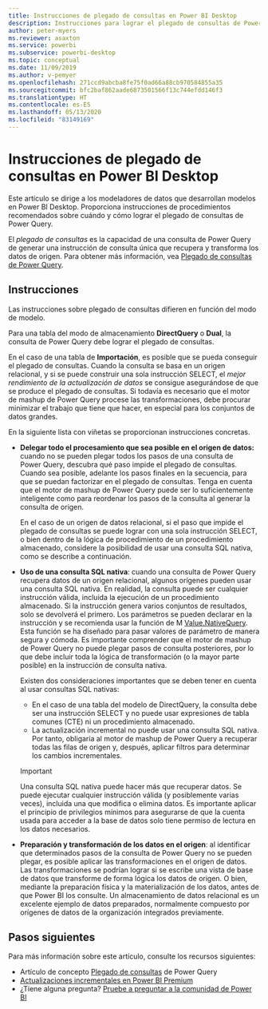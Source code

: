 ```yaml
---
title: Instrucciones de plegado de consultas en Power BI Desktop
description: Instrucciones para lograr el plegado de consultas de Power Query en Power BI Desktop.
author: peter-myers
ms.reviewer: asaxton
ms.service: powerbi
ms.subservice: powerbi-desktop
ms.topic: conceptual
ms.date: 11/09/2019
ms.author: v-pemyer
ms.openlocfilehash: 271ccd9abcba8fe75f0ad66a88cb970584855a35
ms.sourcegitcommit: bfc2baf862aade6873501566f13c744efdd146f3
ms.translationtype: HT
ms.contentlocale: es-ES
ms.lasthandoff: 05/13/2020
ms.locfileid: "83149169"
---
```

# <a name="query-folding-guidance-in-power-bi-desktop"></a>Instrucciones de plegado de consultas en Power BI Desktop

Este artículo se dirige a los modeladores de datos que desarrollan modelos en Power BI Desktop. Proporciona instrucciones de procedimientos recomendados sobre cuándo y cómo lograr el plegado de consultas de Power Query.

El _plegado de consultas_ es la capacidad de una consulta de Power Query de generar una instrucción de consulta única que recupera y transforma los datos de origen. Para obtener más información, vea [Plegado de consultas de Power Query](/power-query/power-query-folding).

## <a name="guidance"></a>Instrucciones

Las instrucciones sobre plegado de consultas difieren en función del modo de modelo.

Para una tabla del modo de almacenamiento **DirectQuery** o **Dual**, la consulta de Power Query debe lograr el plegado de consultas.

En el caso de una tabla de **Importación**, es posible que se pueda conseguir el plegado de consultas. Cuando la consulta se basa en un origen relacional, y si se puede construir una sola instrucción SELECT, el _mejor rendimiento de la actualización de datos_ se consigue asegurándose de que se produce el plegado de consultas. Si todavía es necesario que el motor de mashup de Power Query procese las transformaciones, debe procurar minimizar el trabajo que tiene que hacer, en especial para los conjuntos de datos grandes.

En la siguiente lista con viñetas se proporcionan instrucciones concretas.

- **Delegar todo el procesamiento que sea posible en el origen de datos:** cuando no se pueden plegar todos los pasos de una consulta de Power Query, descubra qué paso impide el plegado de consultas. Cuando sea posible, adelante los pasos finales en la secuencia, para que se puedan factorizar en el plegado de consultas. Tenga en cuenta que el motor de mashup de Power Query puede ser lo suficientemente inteligente como para reordenar los pasos de la consulta al generar la consulta de origen.

    En el caso de un origen de datos relacional, si el paso que impide el plegado de consultas se puede lograr con una sola instrucción SELECT, o bien dentro de la lógica de procedimiento de un procedimiento almacenado, considere la posibilidad de usar una consulta SQL nativa, como se describe a continuación.

- **Uso de una consulta SQL nativa**: cuando una consulta de Power Query recupera datos de un origen relacional, algunos orígenes pueden usar una consulta SQL nativa. En realidad, la consulta puede ser cualquier instrucción válida, incluida la ejecución de un procedimiento almacenado. Si la instrucción genera varios conjuntos de resultados, solo se devolverá el primero. Los parámetros se pueden declarar en la instrucción y se recomienda usar la función de M [Value.NativeQuery](/powerquery-m/value-nativequery). Esta función se ha diseñado para pasar valores de parámetro de manera segura y cómoda. Es importante comprender que el motor de mashup de Power Query no puede plegar pasos de consulta posteriores, por lo que debe incluir toda la lógica de transformación (o la mayor parte posible) en la instrucción de consulta nativa.

    Existen dos consideraciones importantes que se deben tener en cuenta al usar consultas SQL nativas:

    - En el caso de una tabla del modelo de DirectQuery, la consulta debe ser una instrucción SELECT y no puede usar expresiones de tabla comunes (CTE) ni un procedimiento almacenado.
    - La actualización incremental no puede usar una consulta SQL nativa. Por tanto, obligaría al motor de mashup de Power Query a recuperar todas las filas de origen y, después, aplicar filtros para determinar los cambios incrementales.

    > [!IMPORTANT]
    > Una consulta SQL nativa puede hacer más que recuperar datos. Se puede ejecutar cualquier instrucción válida (y posiblemente varias veces), incluida una que modifica o elimina datos. Es importante aplicar el principio de privilegios mínimos para asegurarse de que la cuenta usada para acceder a la base de datos solo tiene permiso de lectura en los datos necesarios.

- **Preparación y transformación de los datos en el origen**: al identificar que determinados pasos de la consulta de Power Query no se pueden plegar, es posible aplicar las transformaciones en el origen de datos. Las transformaciones se podrían lograr si se escribe una vista de base de datos que transforme de forma lógica los datos de origen. O bien, mediante la preparación física y la materialización de los datos, antes de que Power BI los consulte. Un almacenamiento de datos relacional es un excelente ejemplo de datos preparados, normalmente compuesto por orígenes de datos de la organización integrados previamente.

## <a name="next-steps"></a>Pasos siguientes

Para más información sobre este artículo, consulte los recursos siguientes:

- Artículo de concepto [Plegado de consultas](/power-query/power-query-folding) de Power Query
- [Actualizaciones incrementales en Power BI Premium](../admin/service-premium-incremental-refresh.md)
- ¿Tiene alguna pregunta? [Pruebe a preguntar a la comunidad de Power BI](https://community.powerbi.com/)
